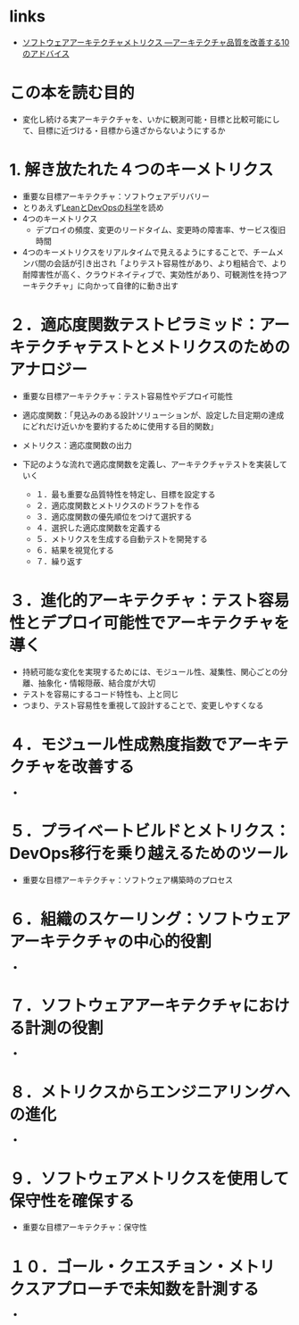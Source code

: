# links

- [ソフトウェアアーキテクチャメトリクス ―アーキテクチャ品質を改善する10のアドバイス](https://www.oreilly.co.jp/books/9784814400607/)

# この本を読む目的

- 変化し続ける実アーキテクチャを、いかに観測可能・目標と比較可能にして、目標に近づける・目標から遠ざからないようにするか

# 1. 解き放たれた４つのキーメトリクス

- 重要な目標アーキテクチャ：ソフトウェアデリバリー
- とりあえず[LeanとDevOpsの科学](https://book.impress.co.jp/books/1118101029)を読め
- 4つのキーメトリクス
  - デプロイの頻度、変更のリードタイム、変更時の障害率、サービス復旧時間
- 4つのキーメトリクスをリアルタイムで見えるようにすることで、チームメンバ間の会話が引き出され「よりテスト容易性があり、より粗結合で、より耐障害性が高く、クラウドネイティブで、実効性があり、可観測性を持つアーキテクチャ」に向かって自律的に動き出す

# ２．適応度関数テストピラミッド：アーキテクチャテストとメトリクスのためのアナロジー

- 重要な目標アーキテクチャ：テスト容易性やデプロイ可能性

- 適応度関数：「見込みのある設計ソリューションが、設定した目定期の達成にどれだけ近いかを要約するために使用する目的関数」
- メトリクス：適応度関数の出力

- 下記のような流れで適応度関数を定義し、アーキテクチャテストを実装していく
  - １．最も重要な品質特性を特定し、目標を設定する
  - ２．適応度関数とメトリクスのドラフトを作る
  - ３．適応度関数の優先順位をつけて選択する
  - ４．選択した適応度関数を定義する
  - ５．メトリクスを生成する自動テストを開発する
  - ６．結果を視覚化する
  - ７．繰り返す

# ３．進化的アーキテクチャ：テスト容易性とデプロイ可能性でアーキテクチャを導く

- 持続可能な変化を実現するためには、モジュール性、凝集性、関心ごとの分離、抽象化・情報隠蔽、結合度が大切
- テストを容易にするコード特性も、上と同じ
- つまり、テスト容易性を重視して設計することで、変更しやすくなる

# ４．モジュール性成熟度指数でアーキテクチャを改善する

- 

# ５．プライベートビルドとメトリクス：DevOps移行を乗り越えるためのツール

- 重要な目標アーキテクチャ：ソフトウェア構築時のプロセス

# ６．組織のスケーリング：ソフトウェアアーキテクチャの中心的役割

- 

# ７．ソフトウェアアーキテクチャにおける計測の役割

- 

# ８．メトリクスからエンジニアリングへの進化

- 

# ９．ソフトウェアメトリクスを使用して保守性を確保する

- 重要な目標アーキテクチャ：保守性

# １０．ゴール・クエスチョン・メトリクスアプローチで未知数を計測する

- 

